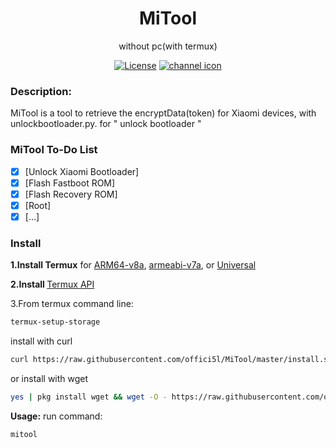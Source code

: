 <div align="center">

<h1> MiTool</h1>

without pc(with termux)

[![License](https://img.shields.io/badge/License-Apache_2.0-blue.svg)](./LICENSE) [![channel icon](https://img.shields.io/badge/-telegram-red?color=white&logo=telegram&logoColor=blue)](https://t.me/Offici5l_Channel)

<div align="left">

### Description:
MiTool is a tool to retrieve the encryptData(token) for Xiaomi devices, with unlockbootloader.py. for " unlock bootloader "

### MiTool To-Do List

- [x] [Unlock Xiaomi Bootloader]
- [x] [Flash Fastboot ROM]
- [x] [Flash Recovery ROM]
- [x] [Root]
- [x] [...]

<div align="left">

### Install


<b>1.Install Termux</b>
for
<a href="https://github.com/termux/termux-app/releases/download/v0.118.0/termux-app_v0.118.0%2Bgithub-debug_arm64-v8a.apk">ARM64-v8a</a>, <a href="https://github.com/termux/termux-app/releases/download/v0.118.0/termux-app_v0.118.0%2Bgithub-debug_armeabi-v7a.apk">armeabi-v7a</a>, or <a href="https://github.com/termux/termux-app/releases/download/v0.118.0/termux-app_v0.118.0%2Bgithub-debug_universal.apk">Universal</a>

<b>2.Install </b> <a href="https://github.com/termux/termux-api/releases/download/v0.50.1/termux-api_v0.50.1+github-debug.apk">Termux API</a>

3.From termux command line:

  ```bash
termux-setup-storage
  ```

install with curl
  ```bash
curl https://raw.githubusercontent.com/offici5l/MiTool/master/install.sh | bash
  ```
or install with wget

  ```bash
yes | pkg install wget && wget -O - https://raw.githubusercontent.com/offici5l/MiTool/master/install.sh | bash
  ```

**Usage:**
run command:
```bash
mitool
```

